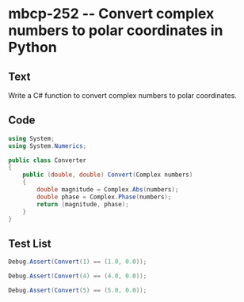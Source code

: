 # mbcp-252 -- Convert complex numbers to polar coordinates in Python

## Text

Write a C# function to convert complex numbers to polar coordinates.

## Code

```csharp
using System;
using System.Numerics;

public class Converter
{
    public (double, double) Convert(Complex numbers)
    {
        double magnitude = Complex.Abs(numbers);
        double phase = Complex.Phase(numbers);
        return (magnitude, phase);
    }
}
```

## Test List

```csharp
Debug.Assert(Convert(1) == (1.0, 0.0));
```

```csharp
Debug.Assert(Convert(4) == (4.0, 0.0));
```

```csharp
Debug.Assert(Convert(5) == (5.0, 0.0));
```
